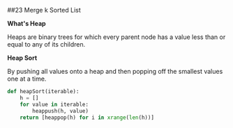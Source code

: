 ##23 Merge k Sorted List

**What's Heap**

Heaps are binary trees for which every parent node has a value less than or equal to any of its children.

**Heap Sort**

By pushing all values onto a heap and then popping off the smallest values one at a time.

```python
def heapSort(iterable):
	h = []
	for value in iterable:
		heappush(h, value)
	return [heappop(h) for i in xrange(len(h))]
``` 